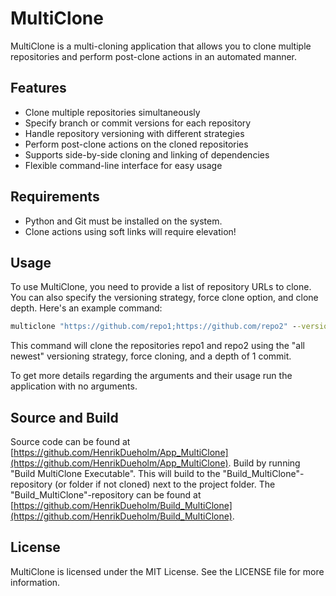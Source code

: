# MultiClone

MultiClone is a multi-cloning application that allows you to clone multiple repositories and perform post-clone actions in an automated manner.

## Features

- Clone multiple repositories simultaneously
- Specify branch or commit versions for each repository
- Handle repository versioning with different strategies
- Perform post-clone actions on the cloned repositories
- Supports side-by-side cloning and linking of dependencies
- Flexible command-line interface for easy usage

## Requirements

- Python and Git must be installed on the system. 
- Clone actions using soft links will require elevation!

## Usage

To use MultiClone, you need to provide a list of repository URLs to clone. You can also specify the versioning strategy, force clone option, and clone depth. Here's an example command:

```cmd
multiclone "https://github.com/repo1;https://github.com/repo2" --version-action all_newest --force --depth 1
```

This command will clone the repositories repo1 and repo2 using the "all newest" versioning strategy, force cloning, and a depth of 1 commit.


To get more details regarding the arguments and their usage run the application with no arguments.

## Source and Build

Source code can be found at [https://github.com/HenrikDueholm/App_MultiClone](https://github.com/HenrikDueholm/App_MultiClone).
Build by running "Build MultiClone Executable". This will build to the "Build_MultiClone"-repository (or folder if not cloned) next to the project folder.
The "Build_MultiClone"-repository can be found at [https://github.com/HenrikDueholm/Build_MultiClone](https://github.com/HenrikDueholm/Build_MultiClone).

## License

MultiClone is licensed under the MIT License. See the LICENSE file for more information.